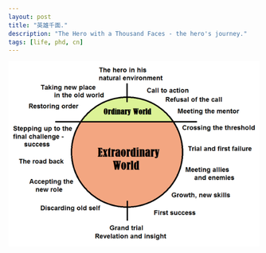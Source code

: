 ```yaml
---
layout: post
title: "英雄千面."
description: "The Hero with a Thousand Faces - the hero's journey."
tags: [life, phd, cn]
---
```


<img src="/resources/the_hero_journey.png" alt="hero journey"/> 